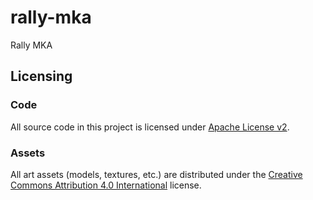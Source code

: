 # rally-mka
Rally MKA

## Licensing

### Code

All source code in this project is licensed under [Apache License v2](LICENSE).

### Assets

All art assets (models, textures, etc.) are distributed under the [Creative Commons Attribution 4.0 International](http://creativecommons.org/licenses/by/4.0/) license.
